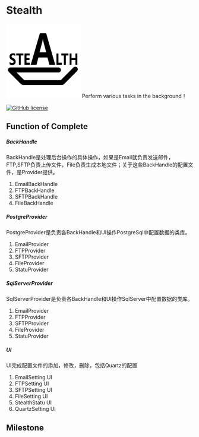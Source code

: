 # Stealth
<img src="https://github.com/ProgrameLife/Stealth/blob/master/StealthSolution/Stealth.png" alt="GitHub" title="Ocelot.JwtAuthorize" width="200" height="200" />
Perform various tasks in the background！

[![GitHub license](https://img.shields.io/badge/license-MIT-blue.svg)](https://github.com/ProgrameLife/Stealth/blob/master/License)

## Function of Complete
##### BackHandle
BackHandle是处理后台操作的具体操作，如果是Email就负责发送邮件，FTP,SFTP负责上传文件，File负责生成本地文件；关于这些BackHandle的配置文件，是Provider提供。
1. EmailBackHandle
2. FTPBackHandle
3. SFTPBackHandle
4. FileBackHandle

##### PostgreProvider
PostgreProvider是负责各BackHandle和UI操作PostgreSql中配置数据的类库。
1. EmailProvider
2. FTPProvider
3. SFTPProvider
4. FileProvider
5. StatuProvider

##### SqlServerProvider
SqlServerProvider是负责各BackHandle和UI操作SqlServer中配置数据的类库。
1. EmailProvider
2. FTPProvider
3. SFTPProvider
4. FileProvider
5. StatuProvider

##### UI
UI完成配置文件的添加，修改，删除，包括Quartz的配置
1. EmailSetting UI
2. FTPSetting UI
3. SFTPSetting UI
4. FileSetting UI
5. StealthStatu UI
6. QuartzSetting UI

## Milestone

